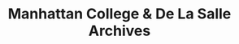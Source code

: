 ---
layout: repo
title: "Manhattan College & De La Salle Archives"
id: 22583
permalink: repos/22583/
---